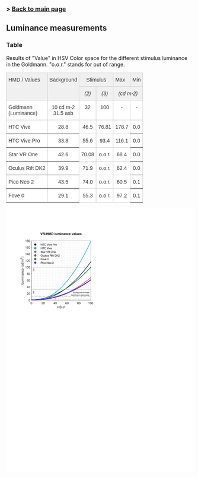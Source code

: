 ### > [Back to main page](https://zeissvisionsciencelab.github.io/HMD-FOV/)
## Luminance measurements

### Table
Results of "Value" in HSV Color space for the different stimulus luminance in the Goldmann. "o.o.r." stands for out of range.

<style type="text/css">
.tg  {border-collapse:collapse;border-color:#ccc;border-spacing:0;}
.tg td{background-color:#fff;border-color:#ccc;border-style:solid;border-width:1px;color:#333;
  font-family:Arial, sans-serif;font-size:14px;overflow:hidden;padding:10px 5px;word-break:normal;}
.tg th{background-color:#f0f0f0;border-color:#ccc;border-style:solid;border-width:1px;color:#333;
  font-family:Arial, sans-serif;font-size:14px;font-weight:normal;overflow:hidden;padding:10px 5px;word-break:normal;}
.tg .tg-baqh{text-align:center;vertical-align:top}
.tg .tg-c3ow{border-color:inherit;text-align:center;vertical-align:top}
.tg .tg-0lax{text-align:left;vertical-align:top}
.tg .tg-0pky{border-color:inherit;text-align:left;vertical-align:top}
.tg .tg-5frq{font-style:italic;text-align:center;vertical-align:top}
</style>
<table class="tg">
<thead>
  <tr>
    <th class="tg-0lax" rowspan="2">HMD / Values</th>
    <th class="tg-baqh" colspan="2" rowspan="2">Background</th>
    <th class="tg-baqh" colspan="2">Stimulus</th>
    <th class="tg-0lax">Max</th>
    <th class="tg-0pky">Min</th>
  </tr>
  <tr>
    <th class="tg-5frq">(2)</th>
    <th class="tg-5frq">(3)</th>
    <th class="tg-5frq" colspan="2">(cd m-2)</th>
  </tr>
</thead>
<tbody>
  <tr>
    <td class="tg-0lax">Goldmann<br>(Luminance)</td>
    <td class="tg-baqh" colspan="2">10 cd m-2<br>31.5 asb</td>
    <td class="tg-baqh">32</td>
    <td class="tg-baqh">100</td>
    <td class="tg-baqh">-</td>
    <td class="tg-baqh">-</td>
  </tr>
  <tr>
    <td class="tg-0pky">HTC Vive</td>
    <td class="tg-c3ow" colspan="2">28.8</td>
    <td class="tg-baqh">46.5</td>
    <td class="tg-baqh">76.81</td>
    <td class="tg-baqh">178.7</td>
    <td class="tg-c3ow">0.0</td>
  </tr>
  <tr>
    <td class="tg-0pky">HTC Vive Pro</td>
    <td class="tg-c3ow" colspan="2">33.8</td>
    <td class="tg-baqh">55.6</td>
    <td class="tg-baqh">93.4</td>
    <td class="tg-baqh">116.1</td>
    <td class="tg-c3ow">0.0</td>
  </tr>
  <tr>
    <td class="tg-0pky">Star VR One</td>
    <td class="tg-c3ow" colspan="2">42.6</td>
    <td class="tg-baqh">70.08</td>
    <td class="tg-baqh">o.o.r.</td>
    <td class="tg-baqh">68.4</td>
    <td class="tg-c3ow">0.0</td>
  </tr>
  <tr>
    <td class="tg-0pky">Oculus Rift DK2</td>
    <td class="tg-c3ow" colspan="2">39.9</td>
    <td class="tg-baqh">71.9</td>
    <td class="tg-baqh">o.o.r.</td>
    <td class="tg-baqh">62.4</td>
    <td class="tg-c3ow">0.0</td>
  </tr>
  <tr>
    <td class="tg-0pky">Pico Neo 2</td>
    <td class="tg-c3ow" colspan="2">43.5</td>
    <td class="tg-baqh">74.0</td>
    <td class="tg-baqh">o.o.r.</td>
    <td class="tg-baqh">60.5</td>
    <td class="tg-c3ow">0.1</td>
  </tr>
  <tr>
    <td class="tg-0pky">Fove 0</td>
    <td class="tg-c3ow" colspan="2">29.1</td>
    <td class="tg-baqh">55.3</td>
    <td class="tg-baqh">o.o.r.</td>
    <td class="tg-baqh">97.2</td>
    <td class="tg-c3ow">0.1</td>
  </tr>
</tbody>
</table>

![Luminance values Figure](https://github.com/ZeissVisionScienceLab/HMD-FOV//blob/main/figures/luminancefig.svg?raw=true)